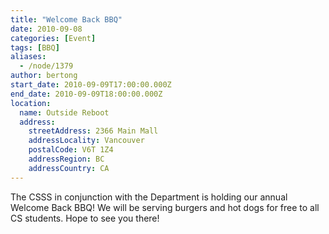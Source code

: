```yaml
---
title: "Welcome Back BBQ"
date: 2010-09-08
categories: [Event]
tags: [BBQ]
aliases:
  - /node/1379
author: bertong
start_date: 2010-09-09T17:00:00.000Z
end_date: 2010-09-09T18:00:00.000Z
location:
  name: Outside Reboot
  address:
    streetAddress: 2366 Main Mall
    addressLocality: Vancouver
    postalCode: V6T 1Z4
    addressRegion: BC
    addressCountry: CA
---
```


The CSSS in conjunction with the Department is holding our annual Welcome Back BBQ!
We will be serving burgers and hot dogs for free to all CS students.
Hope to see you there!
